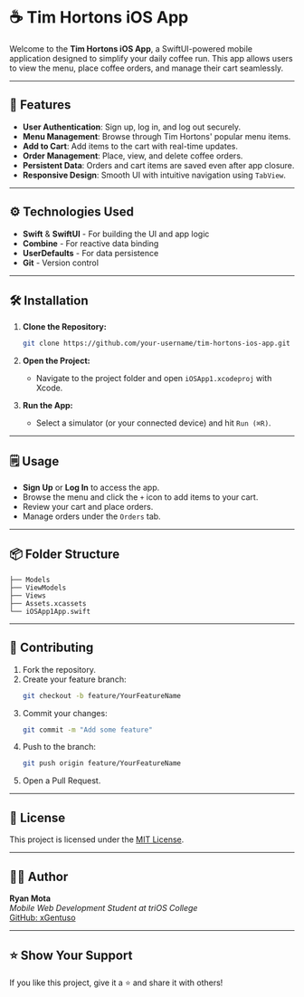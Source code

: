 # ☕ Tim Hortons iOS App

Welcome to the **Tim Hortons iOS App**, a SwiftUI-powered mobile application designed to simplify your daily coffee run. This app allows users to view the menu, place coffee orders, and manage their cart seamlessly.

---

## 🚀 Features

- **User Authentication**: Sign up, log in, and log out securely.
- **Menu Management**: Browse through Tim Hortons' popular menu items.
- **Add to Cart**: Add items to the cart with real-time updates.
- **Order Management**: Place, view, and delete coffee orders.
- **Persistent Data**: Orders and cart items are saved even after app closure.
- **Responsive Design**: Smooth UI with intuitive navigation using `TabView`.

---

## ⚙️ Technologies Used

- **Swift** & **SwiftUI** - For building the UI and app logic
- **Combine** - For reactive data binding
- **UserDefaults** - For data persistence
- **Git** - Version control

---

## 🛠️ Installation

1. **Clone the Repository:**
   ```bash
   git clone https://github.com/your-username/tim-hortons-ios-app.git
   ```

2. **Open the Project:**
   - Navigate to the project folder and open `iOSApp1.xcodeproj` with Xcode.

3. **Run the App:**
   - Select a simulator (or your connected device) and hit `Run (⌘R)`.

---

## 🗒️ Usage

- **Sign Up** or **Log In** to access the app.
- Browse the menu and click the `+` icon to add items to your cart.
- Review your cart and place orders.
- Manage orders under the `Orders` tab.

---

## 📦 Folder Structure

```
├── Models
├── ViewModels
├── Views
├── Assets.xcassets
└── iOSApp1App.swift
```

---

## 🙌 Contributing

1. Fork the repository.
2. Create your feature branch:
   ```bash
   git checkout -b feature/YourFeatureName
   ```
3. Commit your changes:
   ```bash
   git commit -m "Add some feature"
   ```
4. Push to the branch:
   ```bash
   git push origin feature/YourFeatureName
   ```
5. Open a Pull Request.

---

## 📄 License

This project is licensed under the [MIT License](LICENSE).

---

## 👩‍💻 Author

**Ryan Mota**  
*Mobile Web Development Student at triOS College*  
[GitHub: xGentuso](https://github.com/xGentuso)

---

## ⭐ Show Your Support

If you like this project, give it a ⭐ and share it with others!
